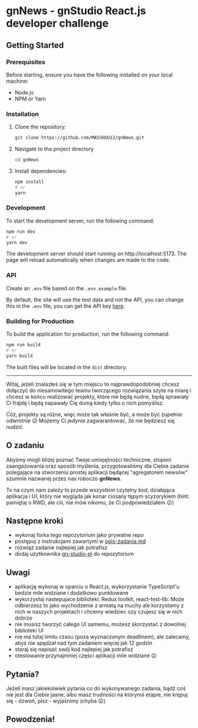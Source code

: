 # gnNews - gnStudio React.js developer challenge

## Getting Started

### Prerequisites

Before starting, ensure you have the following installed on your local machine:

- Node.js
- NPM or Yarn

### Installation

1. Clone the repository:
   ```bash
   git clone https://github.com/MASSHUU12/gnNews.git
   ```
2. Navigate to the project directory
   ```bash
   cd gnNews
   ```
3. Install dependencies:

   ```bash
   npm install
   # or
   yarn
   ```

### Development

To start the development server, run the following command:

```bash
npm run dev
# or
yarn dev
```

The development server should start running on http://localhost:5173. The page will reload automatically when changes are made to the code.

### API

Create an `.env` file based on the `.env.example` file.

By default, the site will use the test data and not the API, you can change this in the `.env` file, you can get the API key [here](https://newsapi.org/docs/endpoints/top-headlines).

### Building for Production

To build the application for production, run the following command:

```bash
npm run build
# or
yarn build
```

The built files will be located in the `dist` directory.

<hr />

Witaj, jeżeli znalazłeś się w tym miejscu to najprawdopodobniej chcesz dołączyć do niesamowitego teamu tworzącego rozwiązania szyte na miarę i chcesz w końcu realizować projekty, które nie będą nudne, będą sprawiały Ci frajdę i będą napawały Cię dumą kiedy tylko o nich pomyślisz.

Cóż, projekty są różne, więc może tak właśnie być, a może być zupełnie odwrotnie 😉 Możemy Ci jedynie zagwarantować, że nie będziesz się nudzić.

## O zadaniu

Abyśmy mogli bliżej poznać Twoje umiejętności techniczne, stopień zaangażowania oraz sposób myślenia, przygotowaliśmy dla Ciebie zadanie polegające na stworzeniu prostej aplikacji będącej "agregatorem newsów" szumnie nazwanej przez nas roboczo **gnNews**.

To na czym nam zależy to przede wszystkim czytelny kod, działająca aplikacja i UI, który nie wygląda jak konar ciosany tępym scyzorykiem (hint: pamiętaj o RWD, ale ciii, nie mów nikomu, że Ci podpowiedziałem 😉)

## Następne kroki

- wykonaj forka tego repozytorium jako prywatne repo
- postępuj z instrukcjami zawartymi w [opis-zadania.md](./opis-zadania.md)
- rozwiąż zadanie najlepiej jak potrafisz
- dodaj użytkownika [gn-studio-pl](https://github.com/gn-studio-pl) do repozytorium

## Uwagi

- aplikację wykonaj w oparciu o React.js, wykorzystanie TypeScript'u bedzie mile widziane i dodatkowo punktowane
- wykorzystaj nastepujace biblioteki: Redux toolkit, react-test-lib. Może odbierzesz to jako wychodzenie z armatą na muchy ale korzystamy z nich w naszych projektach i chcemy wiedziec czy czujesz się w nich dobrze
- nie musisz tworzyć całego UI samemu, możesz skorzystać z dowolnej biblioteki UI
- nie ma tutaj limitu czasu (poza wyznaczonym deadlinem), ale zalecamy, abyś nie spędzał nad tym zadaniem więcej jak 12 godzin
- staraj się napisać swój kod najlepiej jak potrafisz
- otestowanie przynajmniej części aplikacji mile widziane 😉

## Pytania?

Jeżeli masz jakiekolwiek pytania co do wykonywanego zadania, bądź coś nie jest dla Ciebie jasne, albo masz trudności na którymś etapie, nie krępuj się - dzwoń, pisz - wyjaśnimy (chyba 😛)

## Powodzenia!
